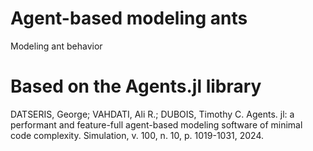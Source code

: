# Agent-based modeling ants
 Modeling ant behavior

# Based on the Agents.jl library
DATSERIS, George; VAHDATI, Ali R.; DUBOIS, Timothy C. Agents. jl: a performant and feature-full agent-based modeling software of minimal code complexity. Simulation, v. 100, n. 10, p. 1019-1031, 2024.
